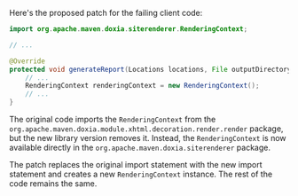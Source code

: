 Here's the proposed patch for the failing client code:
```java
import org.apache.maven.doxia.siterenderer.RenderingContext;

// ...

@Override
protected void generateReport(Locations locations, File outputDirectory) throws MojoExecutionException, IOException {
    // ...
    RenderingContext renderingContext = new RenderingContext();
    // ...
}
```
The original code imports the `RenderingContext` from the `org.apache.maven.doxia.module.xhtml.decoration.render.render` package, but the new library version removes it. Instead, the `RenderingContext` is now available directly in the `org.apache.maven.doxia.siterenderer` package.

The patch replaces the original import statement with the new import statement and creates a new `RenderingContext` instance. The rest of the code remains the same.